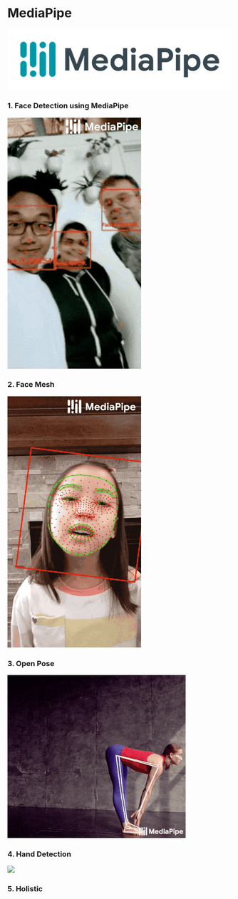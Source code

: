 # MediaPipe
<img src="images/mediapipe.png">

### 1. Face Detection using MediaPipe
<img src="images/face_detection.gif">

### 2. Face Mesh
<img src="images/face_mesh.gif">

### 3. Open Pose
<img src="images/openpose.gif">

### 4. Hand Detection
<img src="images/hand_detection.gif">

### 5. Holistic
